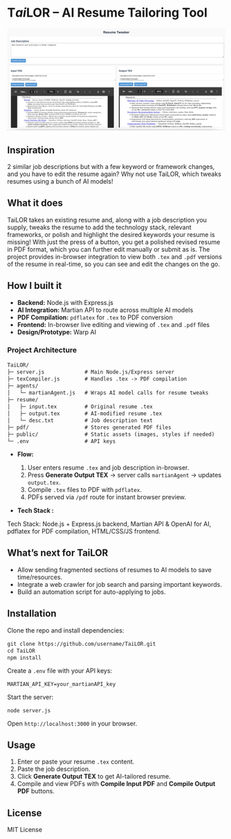 # T*ai*LOR – AI Resume Tailoring Tool

![TaiLOR Screenshot](./proj3.png)

## Inspiration
2 similar job descriptions but with a few keyword or framework changes, and you have to edit the resume again? Why not use TaiLOR, which tweaks resumes using a bunch of AI models!

## What it does
TaiLOR takes an existing resume and, along with a job description you supply, tweaks the resume to add the technology stack, relevant frameworks, or polish and highlight the desired keywords your resume is missing! With just the press of a button, you get a polished revised resume in PDF format, which you can further edit manually or submit as is. The project provides in-browser integration to view both `.tex` and `.pdf` versions of the resume in real-time, so you can see and edit the changes on the go.

## How I built it
- **Backend:** Node.js with Express.js
- **AI Integration:** Martian API to route across multiple AI models
- **PDF Compilation:** `pdflatex` for `.tex` to PDF conversion
- **Frontend:** In-browser live editing and viewing of `.tex` and `.pdf` files
- **Design/Prototype:** Warp AI

### Project Architecture
```
TaiLOR/
├─ server.js             # Main Node.js/Express server
├─ texCompiler.js        # Handles .tex -> PDF compilation
├─ agents/
│   └─ martianAgent.js   # Wraps AI model calls for resume tweaks
├─ resume/
│   ├─ input.tex         # Original resume .tex
│   ├─ output.tex        # AI-modified resume .tex
│   └─ desc.txt          # Job description text
├─ pdf/                  # Stores generated PDF files
├─ public/               # Static assets (images, styles if needed)
└─ .env                  # API keys
```

- **Flow:**  
  1. User enters resume `.tex` and job description in-browser.  
  2. Press **Generate Output TEX** → server calls `martianAgent` → updates `output.tex`.  
  3. Compile `.tex` files to PDF with `pdflatex`.  
  4. PDFs served via `/pdf` route for instant browser preview.

- **Tech Stack :**

Tech Stack: Node.js + Express.js backend, Martian API & OpenAI for AI, pdflatex for PDF compilation, HTML/CSS/JS frontend.

## What’s next for TaiLOR
- Allow sending fragmented sections of resumes to AI models to save time/resources.
- Integrate a web crawler for job search and parsing important keywords.
- Build an automation script for auto-applying to jobs.

## Installation
Clone the repo and install dependencies:
```
git clone https://github.com/username/TaiLOR.git
cd TaiLOR
npm install
```
Create a `.env` file with your API keys:
```
MARTIAN_API_KEY=your_martianAPI_key

```
Start the server:
```
node server.js
```
Open `http://localhost:3000` in your browser.

## Usage
1. Enter or paste your resume `.tex` content.
2. Paste the job description.
3. Click **Generate Output TEX** to get AI-tailored resume.
4. Compile and view PDFs with **Compile Input PDF** and **Compile Output PDF** buttons.

## License
MIT License
